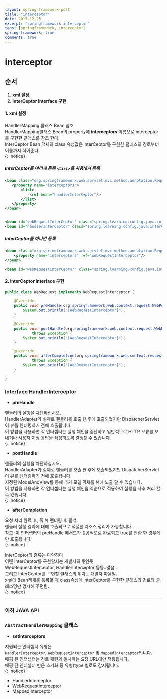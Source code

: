 ```yaml
---
layout: spring-framework-post
title: "interceptor"
date: 2017-12-25
excerpt: "springframework interceptor"
tags: [springframework, interceptor]
spring-framework: true
comments: true
---
```


# interceptor



## 순서
 1. **xml 설정**
 2. **InterCeptor interface 구현**


#### 1. xml 설정
HandlerMapping 클래스 Bean  참조  
HandlerMapping클래스 Bean의 property에 **interceptors** 이름으로 interceptor를 구현한 클래스를 참조 한다.  
InterCeptor Bean 객체의 class 속성값은 InterCeptor를 구현한 클래스의 경로부터 이름까지 적어준다.  
{: .notice}

##### InterCeptor를 여러개 등록 `<list>`를 사용해서 등록
 ~~~xml
<bean class="org.springframework.web.servlet.mvc.method.annotation.RequestMappingHandlerMapping">
	<property name="interceptors">
		<list>
			<ref bean="handlerInterCeptor"/>
		</list>		
	</property>
</bean>


<bean id="webRequestInterCeptor" class="spring.learning.config.java.interCeptors.WebRequest"/>
<bean id="handlerInterCeptor" class="spring.learning.config.java.interCeptors.Handler"/>
~~~


##### InterCeptor를 하나만 등록
~~~xml
<bean class="org.springframework.web.servlet.mvc.method.annotation.RequestMappingHandlerMapping">
	<property name="interceptors" ref="webRequestInterCeptor"/>
</bean>

<bean id="webRequestInterCeptor" class="spring.learning.config.java.interCeptors.WebRequest"/>
~~~

#### 2. InterCeptor interface 구현
~~~java
public class WebRequest implements WebRequestInterceptor {

	@Override
	public void preHandle(org.springframework.web.context.request.WebRequest request) throws Exception {
		System.out.println("[WebRequestInterceptor]");
	}

	@Override
	public void postHandle(org.springframework.web.context.request.WebRequest request, ModelMap model)
			throws Exception {
		System.out.println("[WebRequestInterceptor]");
	}

	@Override
	public void afterCompletion(org.springframework.web.context.request.WebRequest request, Exception ex)
			throws Exception {
		System.out.println("[WebRequestInterceptor]");
	}

}
~~~

### Interface **HandlerInterceptor**

- **preHandle**  

핸들러의 실행을 차단하십시오.   
HandlerAdapter가 실제로 핸들러를 호출 한 후에 호출되었지만 DispatcherServlet이 뷰를 렌더링하기 전에 호출됩니다.  
이 방법을 사용하면 각 인터셉터는 실행 체인을 중단하고 일반적으로 HTTP 오류를 보내거나 사용자 지정 응답을 작성하도록 결정할 수 있습니다.  
{: .notice}  

- **postHandle**  

핸들러의 실행을 차단하십시오.  
HandlerAdapter가 실제로 핸들러를 호출 한 후에 호출되었지만 DispatcherServlet이 뷰를 렌더링하기 전에 호출됩니다.  
지정된 ModelAndView를 통해 추가 모델 객체를 뷰에 노출 할 수 있습니다.  
이 방법을 사용하면 각 인터셉터는 실행 체인을 역순으로 적용하여 실행을 사후 처리 할 수 있습니다.  
{: .notice}  

- **afterCompletion**  

요청 처리 완료 후, 즉 뷰 렌더링 후 콜백.  
핸들러 실행 결과에 대해 호출되므로 적절한 리소스 정리가 가능합니다.  
참고 :이 인터셉터의 preHandle 메서드가 성공적으로 완료되고 true를 반환 한 경우에만 호출됩니다!  
{: .notice}  


InterCeptor의 종류는 다양하다  
어떤 InterCeptor를 구현할지는 개발자의 몫인듯  
WebRequestInterceptor, HandlerInterceptor 등등..많음..  
그리고 InterCeptor를 구현할 클래스의 위치는 개발자 마음임.  
xml에 Bean객체를 등록할 때 class속성에 InterCeptor를 구현한 클래스의 경로와 클래스명만 명시해 주면됨.  
{: .notice}  


---
### 이하 JAVA API
### `AbstractHandlerMapping` 클래스
- **setInterceptors**  

지원되는 인터셉터 유형은  
`HandlerInterceptor`, `WebRequestInterceptor` 및 `MappedInterceptor`입니다.  
매핑 된 인터셉터는 경로 패턴과 일치하는 요청 URL에만 적용됩니다.  
매핑 된 인터셉터 빈은 초기화 중 유형(type)별로도 감지됩니다.  
{: .notice}  

- HandlerInterceptor  
- WebRequestInterceptor  
- MappedInterceptor  
